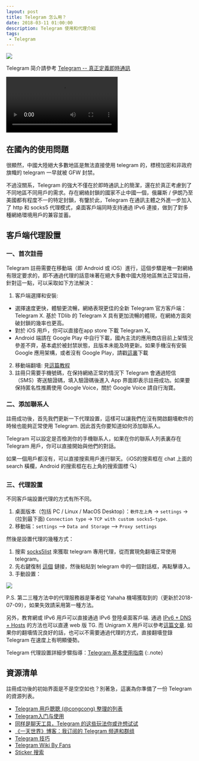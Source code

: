 ```yaml
---
layout: post
title: Telegram 怎么用？
date: 2018-03-11 01:00:00
description: Telegram 使用和代理介紹
tags:
 - Telegram
---
```


![](https://ws2.sinaimg.cn/large/78905b2cgy1fpn4588a7ng20m80goh9y.gif)

<!--more-->

Telegram 简介請參考 [Telegram -- 真正定義即時通訊](/Telegram-intro)

<div class="embed-responsive embed-responsive-4by3">
<video src="https://t1.aixinxi.net/o_1cclr3epb1cd539u1195tsj1n1ba.mp4" class="embed-responsive-item" controls="controls"></video>
</div>

## 在國內的使用問題

很顯然，中國大陸絕大多數地區是無法直接使用 telegram 的，標榜加密和非政府旗幟的 telegram 一早就被 GFW 封禁。

不過沒關系，Telegram 的強大不僅在於即時通訊上的簡潔，還在於真正考慮到了不同地區不同用戶的需求。存在網絡封鎖的國家不止中國一個，俄羅斯 / 伊朗乃至美國都有程度不一的特定封鎖，有鑒於此，Telegram 在通訊主體之外進一步加入了 http 和 socks5 代理模式，桌面客戶端同時支持通過 IPv6 連接，做到了對多種網絡環境用戶的兼容並蓄。

## 客戶端代理設置

### 一、首次註冊

Telegram 註冊需要在移動端（即 Android 或 iOS）進行，這個步驟是唯一對網絡有限定要求的，即不通過代理的話意味著在絕大多數中國大陸地區無法正常註冊，針對這一點，可以采取如下方法解決：

1. 客戶端選擇和安裝:
 - 選擇速度更快，體驗更流暢，網絡表現更佳的全新 Telegram 官方客戶端： Telegram X. 基於 TDlib 的 Telegram X 具有更加流暢的體現，在網絡方面突破封鎖的幾率也更高。
 - 對於 iOS 用戶，你可以直接在app store 下載 Telegram X。
 - Android 端請在 Google Play 中自行下載，國內主流的應用商店目前上架情況參差不齊，基本處於被封禁狀態，且版本未能及時更新。如果手機沒有安裝 Google 應用架構，或者沒有 Google Play，請戳[這裏](https://mega.nz/#!0RgBERhb!_DVtJnTphGQlErUokG-sq56uAih7lZGQwAD-gFKRqwo)下載
2. 移動端翻墻: 見[這篇教程](/科学上网)
3. 註冊只需要手機號碼，在保持網絡正常的情況下 Telegram 會通過短信（SMS）寄送驗證碼，填入驗證碼後進入 App 界面即表示註冊成功。如果要保持匿名性推薦使用 Google Voice，關於 Google Voice 請自行淘寶。

### 二、添加聯系人

註冊成功後，首先我們更新一下代理設置，這樣可以讓我們在沒有開啟翻墻軟件的時候也能夠正常使用 Telegram. 因此首先你要知道如何添加聯系人。

Telegram 可以設定是否檢測你的手機聯系人，如果在你的聯系人列表裏存在 Telegram 用戶，你可以直接開始與他們的對話。

如果一個用戶都沒有，可以直接搜索用戶進行聊天。（iOS的搜索框在 chat 上面的 search 橫欄，Android 的搜索框在右上角的搜索圖標 🔍）

### 三、代理設置

不同客戶端設置代理的方式有所不同。

1. 桌面版本（包括 PC / Linux / MacOS Desktop）：`軟件左上角` -> `settings` -> (拉到最下面) `Connection type` -> `TCP with custom socks5-type`.
2. 移動端：`settings` --> `Data and Storage` --> `Proxy settings`

然後是設置代理的幾種方式：

1. 搜索 [socks5list](https://t.me/socks5list) 來獲取 telegram 專用代理，從而實現免翻墻正常使用 telegram。
2. 先右鍵復制 [這個](tg://socks?server=socks5-a.yahaha.win&port=2019&user=yahaha.us&pass=yahaha.us) 鏈接，然後粘貼到 telegram 中的一個對話框，再點擊導入。
3. 手動設置：

![](https://wx1.sinaimg.cn/large/78905b2cgy1fqgzjjn7cqj20uc0grwil.jpg)

P.S. 第二三種方法中的代理服務器是筆者從 Yahaha 機場獲取到的（更新於2018-07-09），如果失效請采用第一種方法。

另外，教育網或 IPv6 用戶可以直接通過 IPv6 登陸桌面客戶端. 通過 [IPv6 + DNS + Hosts](/IPV6-brief) 的方法也可以直連 web 版 TG. 而 Unigram X 用戶可以參考[這篇文章](/Unigram-x). 如果你的翻墻情況良好的話，也可以不需要通過代理的方式，直接翻墻登錄 Telegram 在速度上有明顯優勢。

Telegram 代理設置詳細步驟指導：[Telegram 基本使用指南](https://github.com/googlehosts/hosts/wiki/Telegram-%E5%9F%BA%E6%9C%AC%E4%BD%BF%E7%94%A8%E6%8C%87%E5%8D%97#%E6%88%91%E6%98%AF%E7%AC%AC%E4%B8%80%E6%AC%A1%E4%BD%BF%E7%94%A8-telegram)
{:.note}

## 資源清单

註冊成功後的初始界面是不是空空如也？別著急，這裏為你準備了一份 Telegram 的資源列表。

* [Telegram 用戶聰聰 (@congcong) 整理的列表](https://congcong0806.github.io/2018/04/24/Telegram/)   
* [Telegram入门与使用](https://blog.liuboke.com/telegram.html)  
* [同样是聊天工具，Telegram 的这些玩法你或许想试试](http://www.pingwest.com/some-telegram-skills-you-may-want-to-know/)  
* [《一天世界》博客：我订阅的 Telegram 频道和群组](https://zhuanlan.zhihu.com/p/27876119)  
* [Telegram 技巧](http://einverne.github.io/post/2016/07/telegram-review.html#bold)   
* [Telegram Wiki By Fans](http://telegram.wiki/)  
* [Sticker 搜索](http://stickergram.ru/13.html)  

